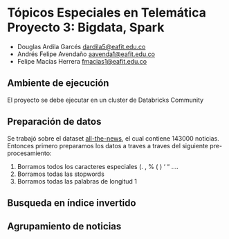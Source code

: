 # Tópicos Especiales en Telemática Proyecto 3: Bigdata, Spark

- Douglas Ardila Garcés dardila5@eafit.edu.co
- Andrés Felipe Avendaño aavenda1@eafit.edu.co
- Felipe Macías Herrera fmacias1@eafit.edu.co

## Ambiente de ejecución
El proyecto se debe ejecutar en un cluster de Databricks Community

## Preparación de datos

Se trabajó sobre el dataset [all-the-news](https://www.kaggle.com/snapcrack/all-the-news), el cual contiene 143000 noticias. Entonces primero preparamos los datos a traves a traves del siguiente pre-procesamiento:
1. Borramos todos los caracteres especiales (. , % ( ) ‘ “ ....
2. Borramos todas las stopwords
3. Borramos todas las palabras de longitud 1

## Busqueda en índice invertido

## Agrupamiento de noticias

